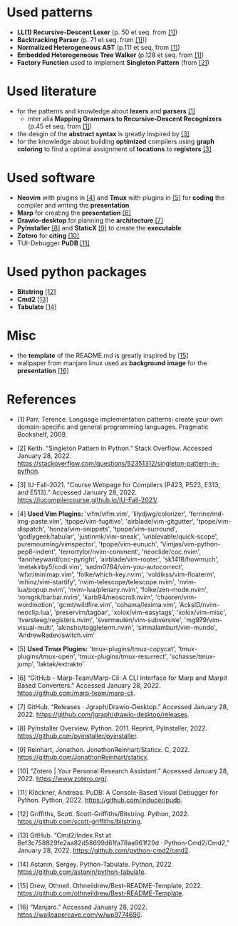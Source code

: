 # Used patterns
- **LL(1) Recursive-Descent Lexer** (p. 50 et seq. from [[1]](#1))
- **Backtracking Parser** (p. 71 et seq. from [[1]](#1)))
- **Normalized Heterogeneous AST** (p.111 et seq. from [[1]](#1))
- **Embedded Heterogeneous Tree Walker** (p.128 et seq. from [[1]](#1))
- **Factory Function** used to implement **Singleton Pattern** (from [[2]](#2))

# Used literature
- for the patterns and knowledge about **lexers** and **parsers** [[1]](#1)
  - inter alia **Mapping Grammars to Recursive-Descent Recognizers** (p.45 et seq. from [[1]](#1))
- the desgin of the **abstract syntax** is greatly inspired by [[3]](#3)
- for the knowledge about building **optimized** compilers using **graph coloring** to find a optimal assignment of **locations** to **registers** [[3]](#3)

# Used software
- **Neovim** with plugins in [[4]](#4) and **Tmux** with plugins in [[5]](#5) for **coding** the compiler and writing the **presentation**
- **Marp** for creating the **presentation** [[6]](#6)
- **Drawio-desktop** for planning the **architecture** [[7]](#7)
- **PyInstaller** [[8]](#8) and **StaticX** [[9]](#9) to create the **executable**
- **Zotero** for **citing** [[10]](#10)
- TUI-Debugger **PuDB** [[11]](#11)

# Used python packages
- **Bitstring** [[12]](#12)
- **Cmd2** [[13]](#13)
- **Tabulate** [[14]](#14)

# Misc
- the **template** of the README.md is greatly inspired by [[15]](#15)
- wallpaper from manjaro linux used as **background image** for the **presentation** [[16]](#16)

# References
- <a id="1">[1]</a> Parr, Terence. Language implementation patterns: create your own domain-specific and general programming languages. Pragmatic Bookshelf, 2009.
- <a id="2">[2]</a> Keith. “Singleton Pattern In Python.” Stack Overflow. Accessed January 28, 2022. https://stackoverflow.com/questions/52351312/singleton-pattern-in-python.
- <a id="3">[3]</a> IU-Fall-2021. “Course Webpage for Compilers (P423, P523, E313, and E513).” Accessed January 28, 2022. https://iucompilercourse.github.io/IU-Fall-2021/.
- <a id="4">[4]</a> **Used Vim Plugins:**
'vifm/vifm.vim', 'lilydjwg/colorizer', 'ferrine/md-img-paste.vim', 'tpope/vim-fugitive', 'airblade/vim-gitgutter', 'tpope/vim-dispatch', 'honza/vim-snippets', 'tpope/vim-surround', 'godlygeek/tabular', 'justinmk/vim-sneak', 'unblevable/quick-scope', puremourning/vimspector', 'tpope/vim-eunuch', 'Vimjas/vim-python-pep8-indent', 'terrortylor/nvim-comment', 'neoclide/coc.nvim', 'fannheyward/coc-pyright', 'airblade/vim-rooter', 'sk1418/howmuch', 'metakirby5/codi.vim', 'sedm0784/vim-you-autocorrect', 'wfxr/minimap.vim', 'folke/which-key.nvim', 'voldikss/vim-floaterm', 'mhinz/vim-startify', 'nvim-telescope/telescope.nvim', 'nvim-lua/popup.nvim', 'nvim-lua/plenary.nvim', 'folke/zen-mode.nvim', 'romgrk/barbar.nvim', 'karb94/neoscroll.nvim', 'chaoren/vim-wordmotion', 'gcmt/wildfire.vim', 'cohama/lexima.vim', 'AckslD/nvim-neoclip.lua', 'preservim/tagbar', 'xolox/vim-easytags', 'xolox/vim-misc', 'tversteeg/registers.nvim', 'svermeulen/vim-subversive', 'mg979/vim-visual-multi', 'akinsho/toggleterm.nvim', 'simnalamburt/vim-mundo', 'AndrewRadev/switch.vim'
- <a id="5">[5]</a> **Used Tmux Plugins:**
'tmux-plugins/tmux-copycat', 'tmux-plugins/tmux-open', 'tmux-plugins/tmux-resurrect', 'schasse/tmux-jump', 'laktak/extrakto'
- <a id="6">[6]</a> “GitHub - Marp-Team/Marp-Cli: A CLI Interface for Marp and Marpit Based Converters.” Accessed January 28, 2022. https://github.com/marp-team/marp-cli.

- <a id="7">[7]</a> GitHub. “Releases · Jgraph/Drawio-Desktop.” Accessed January 28, 2022. https://github.com/jgraph/drawio-desktop/releases.

- <a id="8">[8]</a> PyInstaller Overview. Python. 2011. Reprint, PyInstaller, 2022. https://github.com/pyinstaller/pyinstaller.

- <a id="9">[9]</a> Reinhart, Jonathon. JonathonReinhart/Staticx. C, 2022. https://github.com/JonathonReinhart/staticx.

- <a id="10">[10]</a> “Zotero | Your Personal Research Assistant.” Accessed January 28, 2022. https://www.zotero.org/.

- <a id="11">[11]</a> Klöckner, Andreas. PuDB: A Console-Based Visual Debugger for Python. Python, 2022. https://github.com/inducer/pudb.

- <a id="12">[12]</a>  Griffiths, Scott. Scott-Griffiths/Bitstring. Python, 2022. https://github.com/scott-griffiths/bitstring.

- <a id="13">[13]</a> GitHub. “Cmd2/Index.Rst at Bef3c758829fe2aa82d58699d61fa78aa961f29d · Python-Cmd2/Cmd2,” January 28, 2022. https://github.com/python-cmd2/cmd2.
- <a id="14">[14]</a> Astanin, Sergey. Python-Tabulate. Python, 2022. https://github.com/astanin/python-tabulate.

- <a id="15">[15]</a> Drew, Othneil. Othneildrew/Best-README-Template, 2022. https://github.com/othneildrew/Best-README-Template.

- <a id="16">[16] “Manjaro.” Accessed January 28, 2022. https://wallpapercave.com/w/wp9774690.
